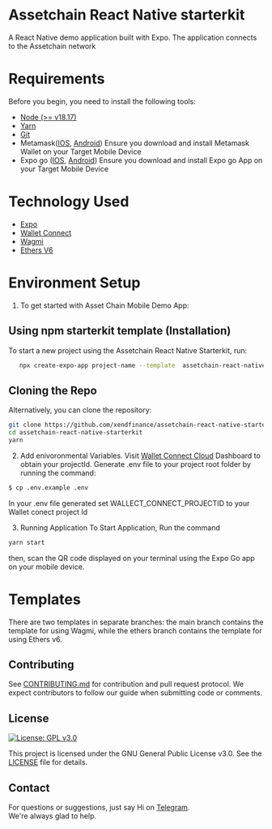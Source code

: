 # Assetchain React Native starterkit

A React Native demo application built with Expo. The application connects to the Assetchain network

# Requirements

Before you begin, you need to install the following tools:

- [Node (>= v18.17)](https://nodejs.org/en/download/)
- [Yarn](https://yarnpkg.com/getting-started/install)
- [Git](https://git-scm.com/downloads)
- Metamask([IOS](https://apps.apple.com/us/app/metamask-blockchain-wallet/id1438144202), [Android](https://play.google.com/store/apps/details?id=io.metamask&hl=en_US)) Ensure you download and install Metamask Wallet on your Target Mobile Device
- Expo go ([IOS](https://apps.apple.com/us/app/expo-go/id982107779), [Android](https://play.google.com/store/apps/details?id=host.exp.exponent&hl=en_US)) Ensure you download and install Expo go App on your Target Mobile Device

# Technology Used

- [Expo](https://docs.expo.dev/)
- [Wallet Connect](https://walletconnect.com/)
- [Wagmi](https://wagmi.sh/)
- [Ethers V6](https://docs.ethers.org/v6/)

# Environment Setup

1. To get started with Asset Chain Mobile Demo App:

## Using npm starterkit template (Installation)

To start a new project using the Assetchain React Native Starterkit, run:

```bash
   npx create-expo-app project-name --template  assetchain-react-native-starterkit
```

## Cloning the Repo

Alternatively, you can clone the repository:

```bash
git clone https://github.com/xendfinance/assetchain-react-native-starterkit.git
cd assetchain-react-native-starterkit
yarn
```

2. Add enivoronmental Variables.
   Visit [Wallet Connect Cloud](https://cloud.walletconnect.com/) Dashboard to obtain your projectId.
   Generate .env file to your project root folder by running the command:

```bash
$ cp .env.example .env
```

In your .env file generated set WALLECT_CONNECT_PROJECTID to your Wallet conect project Id

3. Running Application
   To Start Application, Run the command

```bash
yarn start
```

then, scan the QR code displayed on your terminal using the Expo Go app on your mobile device.

# Templates

There are two templates in separate branches: the main branch contains the template for using Wagmi, while the ethers branch contains the template for using Ethers v6.

## Contributing

See [CONTRIBUTING.md](https://github.com/xendfinance/assetchain-react-native-starterkit/CONTRIBUTING.md) for contribution and pull request protocol. We expect contributors to follow our guide when submitting code or comments.

## License

[![License: GPL v3.0](https://img.shields.io/badge/License-GPL%20v3-blue.svg)](https://www.gnu.org/licenses/gpl-3.0)

This project is licensed under the GNU General Public License v3.0. See the [LICENSE](LICENSE) file for details.

## Contact

For questions or suggestions, just say Hi on [Telegram](https://t.me/assetchainbuilders).<br/>
We're always glad to help.

